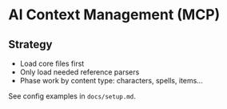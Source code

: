 # AI Context Management (MCP)

## Strategy
- Load core files first
- Only load needed reference parsers
- Phase work by content type: characters, spells, items...

See config examples in `docs/setup.md`.
